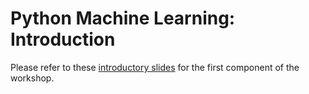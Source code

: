 # Python Machine Learning: Introduction

Please refer to these [introductory slides](https://docs.google.com/presentation/d/1IwlTdkOGXVGwgCxPVyWEXOOyRf_sZtAcKFSoJ9k4jig/edit?usp=sharing) for the first component of the workshop.